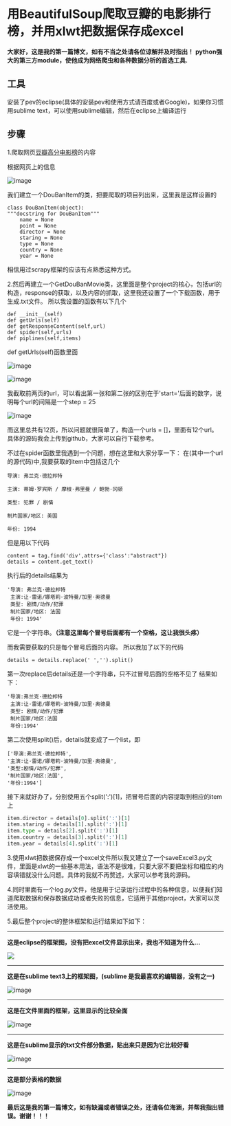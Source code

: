 # 用BeautifulSoup爬取豆瓣的电影排行榜，并用xlwt把数据保存成excel
**大家好，这是我的第一篇博文，如有不当之处请各位谅解并及时指出！**
**python强大的第三方module，使他成为网络爬虫和各种数据分析的首选工具.**

## 工具
安装了pev的eclipse(具体的安装pev和使用方式请百度或者Google)，如果你习惯用sublime text，可以使用sublime编辑，然后在eclipse上编译运行

## 步骤

1.爬取网页[豆瓣高分电影榜](https://www.douban.com/doulist/240962/?start=0&sort=seq&sub_type=)的内容

根据网页上的信息

![image](http://img.blog.csdn.net/20170819181832238?watermark/2/text/aHR0cDovL2Jsb2cuY3Nkbi5uZXQvWmhhb2RpX1dlbg==/font/5a6L5L2T/fontsize/400/fill/I0JBQkFCMA==/dissolve/70/gravity/SouthEast)

我们建立一个DouBanItem的类，把要爬取的项目列出来，这里我是这样设置的

```
class DouBanItem(object):
"""docstring for DouBanItem"""
    name = None
    point = None
    director = None
    staring = None
    type = None
    country = None
    year = None
```
相信用过scrapy框架的应该有点熟悉这种方式。

2.然后再建立一个GetDouBanMovie类，这里面是整个project的核心，包括url的构造，response的获取，以及内容的抓取，这里我还设置了一个下载函数，用于生成.txt文件。
所以我设置的函数有以下几个
```
def __init__(self)
def getUrls(self)
def getResponseContent(self,url)
def spider(self,urls)
def piplines(self,items)
```

def getUrls(self)函数里面

![image](http://img.blog.csdn.net/20170819215531577?watermark/2/text/aHR0cDovL2Jsb2cuY3Nkbi5uZXQvWmhhb2RpX1dlbg==/font/5a6L5L2T/fontsize/400/fill/I0JBQkFCMA==/dissolve/70/gravity/SouthEast)

![image](http://img.blog.csdn.net/20170819215605590?watermark/2/text/aHR0cDovL2Jsb2cuY3Nkbi5uZXQvWmhhb2RpX1dlbg==/font/5a6L5L2T/fontsize/400/fill/I0JBQkFCMA==/dissolve/70/gravity/SouthEast)

我截取前两页的url，可以看出第一张和第二张的区别在于'start='后面的数字，说明每个url的间隔是一个step = 25


![image](http://img.blog.csdn.net/20170819215936612?watermark/2/text/aHR0cDovL2Jsb2cuY3Nkbi5uZXQvWmhhb2RpX1dlbg==/font/5a6L5L2T/fontsize/400/fill/I0JBQkFCMA==/dissolve/70/gravity/SouthEast)

而这里总共有12页，所以问题就很简单了，构造一个urls = []，里面有12个url。
具体的源码我会上传到github，大家可以自行下载参考。


不过在spider函数里我遇到一个问题，想在这里和大家分享一下：
在[](view-source:https://www.douban.com/doulist/240962/?start=0&sort=seq&sub_type=)(其中一个url的源代码)中,我要获取的item中包括这几个
```
导演: 弗兰克·德拉邦特

主演: 蒂姆·罗宾斯 / 摩根·弗里曼 / 鲍勃·冈顿
  
类型: 犯罪 / 剧情
 
制片国家/地区: 美国
 
年份: 1994
```

但是用以下代码
```
content = tag.find('div',attrs={'class':"abstract"})
details = content.get_text()
```
执行后的details结果为
 
``` 
'导演: 弗兰克·德拉邦特        
 主演:让·雷诺/娜塔莉·波特曼/加里·奥德曼     
 类型: 剧情/动作/犯罪        
 制片国家/地区: 法国     
 年份: 1994'
```

它是一个字符串。**（注意这里每个冒号后面都有一个空格，这让我很头疼）**



而我需要获取的只是每个冒号后面的内容。
所以我加了以下的代码

```
details = details.replace(' ','').split()
```

第一次replace后details还是一个字符串，只不过冒号后面的空格不见了
结果如下：

```
'导演:弗兰克·德拉邦特      
 主演:让·雷诺/娜塔莉·波特曼/加里·奥德曼      
 类型: 剧情/动作/犯罪        
 制片国家/地区:法国      
 年份:1994'
```

第二次使用split()后，details就变成了一个list，即

```
['导演:弗兰克·德拉邦特',
'主演:让·雷诺/娜塔莉·波特曼/加里·奥德曼',
'类型:剧情/动作/犯罪',
'制片国家/地区:法国',
'年份:1994']
```

接下来就好办了，分别使用五个split(':')[1]，把冒号后面的内容提取到相应的item上
```python
item.director = details[0].split(':')[1]
item.staring = details[1].split(':')[1]
item.type = details[2].split(':')[1]
item.country = details[3].split(':')[1]
item.year = details[4].split(':')[1]
```
3.使用xlwt把数据保存成一个excel文件所以我又建立了一个saveExcel3.py文件，里面是xlwt的一些基本用法，语法不是很难，只要大家不要把坐标和相应的内容填错就没什么问题。具体的我就不再赘述，大家可以参考我的源码。

4.同时里面有一个log.py文件，他是用于记录运行过程中的各种信息，以便我们知道爬取数据和保存数据成功或者失败的信息，它适用于其他project，大家可以灵活使用。

5.最后整个project的整体框架和运行结果如下如下：

----------------------------------
**这是eclipse的框架图，没有把excel文件显示出来，我也不知道为什么...**

![](http://img.blog.csdn.net/20170819225231033?watermark/2/text/aHR0cDovL2Jsb2cuY3Nkbi5uZXQvWmhhb2RpX1dlbg==/font/5a6L5L2T/fontsize/400/fill/I0JBQkFCMA==/dissolve/70/gravity/SouthEast)

------------------------------------
**这是在sublime text3上的框架图，(sublime 是我最喜欢的编辑器，没有之一)**

![image](http://img.blog.csdn.net/20170819225251847?watermark/2/text/aHR0cDovL2Jsb2cuY3Nkbi5uZXQvWmhhb2RpX1dlbg==/font/5a6L5L2T/fontsize/400/fill/I0JBQkFCMA==/dissolve/70/gravity/SouthEast)

-----------------------------------

**这是在文件里面的框架，这里显示的比较全面**

![image](http://img.blog.csdn.net/20170819225317104?watermark/2/text/aHR0cDovL2Jsb2cuY3Nkbi5uZXQvWmhhb2RpX1dlbg==/font/5a6L5L2T/fontsize/400/fill/I0JBQkFCMA==/dissolve/70/gravity/SouthEast)

------------------------------------
**这是在sublime显示的txt文件部分数据，贴出来只是因为它比较好看**

![image](http://img.blog.csdn.net/20170819225329987?watermark/2/text/aHR0cDovL2Jsb2cuY3Nkbi5uZXQvWmhhb2RpX1dlbg==/font/5a6L5L2T/fontsize/400/fill/I0JBQkFCMA==/dissolve/70/gravity/SouthEast)


----------------------------
**这是部分表格的数据**

![image](http://img.blog.csdn.net/20170819225345874?watermark/2/text/aHR0cDovL2Jsb2cuY3Nkbi5uZXQvWmhhb2RpX1dlbg==/font/5a6L5L2T/fontsize/400/fill/I0JBQkFCMA==/dissolve/70/gravity/SouthEast)



**最后这是我的第一篇博文，如有缺漏或者错误之处，还请各位海涵，并帮我指出错误。谢谢！！！**



